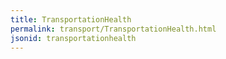 ```yaml
---
title: TransportationHealth
permalink: transport/TransportationHealth.html
jsonid: transportationhealth
---
```

